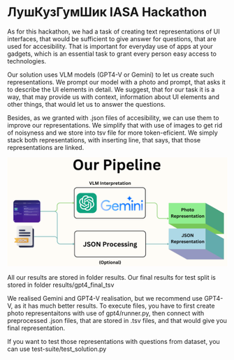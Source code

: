 # ЛушКузГумШик IASA Hackathon

As for this hackathon, we had a task of creating text representations of UI interfaces, that would be sufficient to give answer for questions, that are used for accesibility. That is important for everyday use of apps at your gadgets, which is an essential task to grant every person easy access to technologies.

Our solution uses VLM models (GPT4-V or Gemini) to let us create such representations. We prompt our model with a photo and prompt, that asks it to describe the UI elements in detail. We suggest, that for our task it is a way, that may provide us with context, information about UI elements and other things, that would let us to answer the questions.

Besides, as we granted with .json files of accesibility, we can use them to improve our representations. We simplify that with use of images to get rid of noisyness and we store into tsv file for more token-eficient. We simply stack both representations, with inserting line, that says, that those representations are linked.

![Pipeline](pipeline.png)

All our results are stored in folder results. Our final results for test split is stored in folder results/gpt4_final_tsv

We realised Gemini and GPT4-V realisation, but we recommend use GPT4-V, as it has much better results. To execute files, you have to first create photo representaitons with use of gpt4/runner.py, then connect with preprocessed .json files, that are stored in .tsv files, and that would give you final representation.

If you want to test those representations with questions from dataset, you can use test-suite/test_solution.py
